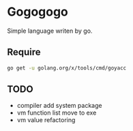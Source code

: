 # Gogogogo

Simple language writen by go.

## Require

```sh
go get -u golang.org/x/tools/cmd/goyacc
```

## TODO

+ compiler add system package
+ vm function list move to exe
+ vm value refactoring
